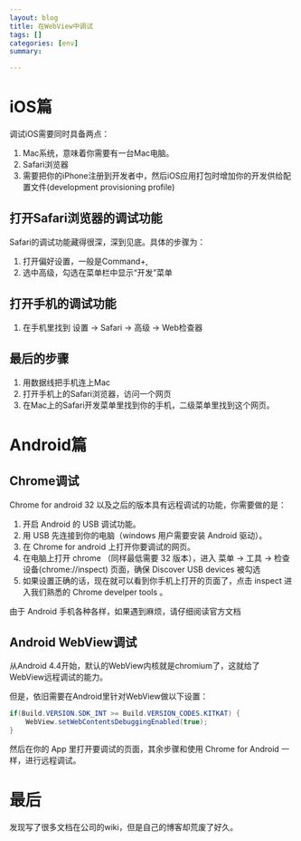 ```yaml
---
layout: blog
title: 在WebView中调试
tags: []
categories: [env]
summary: 

---
```

# iOS篇

调试iOS需要同时具备两点：

1. Mac系统，意味着你需要有一台Mac电脑。
1. Safari浏览器
1. 需要把你的iPhone注册到开发者中，然后iOS应用打包时增加你的开发供给配置文件(development provisioning profile)

## 打开Safari浏览器的调试功能

Safari的调试功能藏得很深，深到见底。具体的步骤为：

1. 打开偏好设置，一般是Command+,
1. 选中高级，勾选在菜单栏中显示“开发”菜单

## 打开手机的调试功能

1. 在手机里找到 设置 -> Safari -> 高级 -> Web检查器

## 最后的步骤

1. 用数据线把手机连上Mac
1. 打开手机上的Safari浏览器，访问一个网页
1. 在Mac上的Safari开发菜单里找到你的手机，二级菜单里找到这个网页。

# Android篇
## Chrome调试
Chrome for android 32 以及之后的版本具有远程调试的功能，你需要做的是：

1. 开启 Android 的 USB 调试功能。
1. 用 USB 先连接到你的电脑（windows 用户需要安装 Android 驱动）。
1. 在 Chrome for android 上打开你要调试的网页。
1. 在电脑上打开 chrome （同样最低需要 32 版本），进入 菜单 -> 工具 -> 检查设备(chrome://inspect) 页面，确保 Discover USB devices 被勾选
1. 如果设置正确的话，现在就可以看到你手机上打开的页面了，点击 inspect 进入我们熟悉的 Chrome develper tools 。

由于 Android 手机各种各样，如果遇到麻烦，请仔细阅读官方文档

## Android WebView调试

从Android 4.4开始，默认的WebView内核就是chromium了，这就给了WebView远程调试的能力。

但是，依旧需要在Android里针对WebView做以下设置：

```java
if(Build.VERSION.SDK_INT >= Build.VERSION_CODES.KITKAT) {
    WebView.setWebContentsDebuggingEnabled(true);
}
```

然后在你的 App 里打开要调试的页面，其余步骤和使用 Chrome for Android 一样，进行远程调试。

# 最后

发现写了很多文档在公司的wiki，但是自己的博客却荒废了好久。
